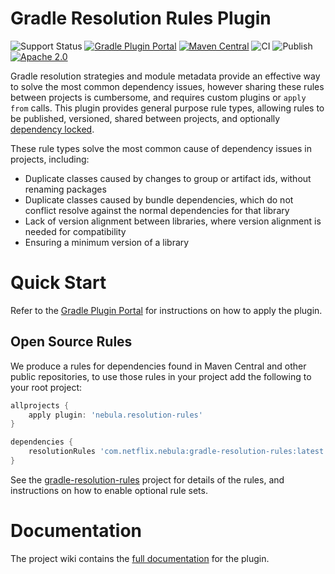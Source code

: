 # Gradle Resolution Rules Plugin

![Support Status](https://img.shields.io/badge/nebula-active-green.svg)
[![Gradle Plugin Portal](https://img.shields.io/maven-metadata/v/https/plugins.gradle.org/m2/com.netflix.nebula/gradle-resolution-rules-plugin/maven-metadata.xml.svg?label=gradlePluginPortal)](https://plugins.gradle.org/plugin/nebula.resolution-rules)
[![Maven Central](https://img.shields.io/maven-central/v/com.netflix.nebula/gradle-resolution-rules-plugin)](https://maven-badges.herokuapp.com/maven-central/com.netflix.nebula/gradle-resolution-rules-plugin)
![CI](https://github.com/nebula-plugins/gradle-resolution-rules-plugin/actions/workflows/ci.yml/badge.svg)
![Publish](https://github.com/nebula-plugins/gradle-resolution-rules-plugin/actions/workflows/publish.yml/badge.svg)
[![Apache 2.0](https://img.shields.io/github/license/nebula-plugins/gradle-resolution-rules-plugin.svg)](http://www.apache.org/licenses/LICENSE-2.0)


Gradle resolution strategies and module metadata provide an effective way to solve the most common dependency issues, however sharing these rules between projects is cumbersome, and requires custom plugins or `apply from` calls. This plugin provides general purpose rule types, allowing rules to be published, versioned, shared between projects, and optionally [dependency locked](https://github.com/nebula-plugins/gradle-dependency-lock-plugin).

These rule types solve the most common cause of dependency issues in projects, including:

- Duplicate classes caused by changes to group or artifact ids, without renaming packages
- Duplicate classes caused by bundle dependencies, which do not conflict resolve against the normal dependencies for that library
- Lack of version alignment between libraries, where version alignment is needed for compatibility
- Ensuring a minimum version of a library

# Quick Start

Refer to the [Gradle Plugin Portal](https://plugins.gradle.org/plugin/nebula.resolution-rules) for instructions on how to apply the plugin.

## Open Source Rules

We produce a rules for dependencies found in Maven Central and other public repositories, to use those rules in your project add the following to your root project:

```groovy
allprojects {
    apply plugin: 'nebula.resolution-rules'
}

dependencies {
    resolutionRules 'com.netflix.nebula:gradle-resolution-rules:latest.release'
}
```

See the [gradle-resolution-rules](https://github.com/nebula-plugins/gradle-resolution-rules) project for details of the rules, and instructions on how to enable optional rule sets.

# Documentation

The project wiki contains the [full documentation](https://github.com/nebula-plugins/gradle-resolution-rules-plugin/wiki) for the plugin.
